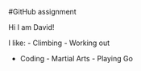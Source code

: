 #GitHub assignment

Hi I am David!

I like: - Climbing - Working out  
 - Coding - Martial Arts - Playing Go
